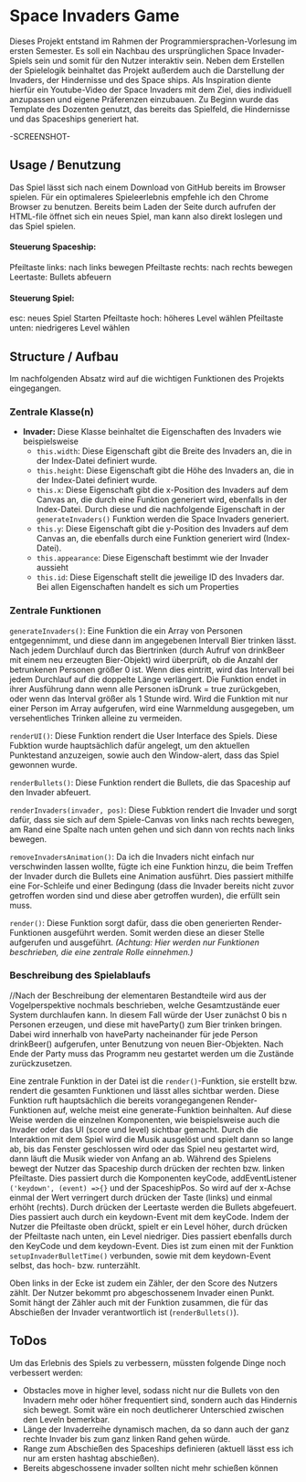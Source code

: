 # Space Invaders Game

Dieses Projekt entstand im Rahmen der Programmiersprachen-Vorlesung im ersten Semester.
Es soll ein Nachbau des ursprünglichen Space Invader-Spiels sein und somit für den Nutzer interaktiv sein.
Neben dem Erstellen der Spielelogik beinhaltet das Projekt außerdem auch die Darstellung der Invaders, der Hindernisse und des Space ships.
Als Inspiration diente hierfür ein Youtube-Video der Space Invaders mit dem Ziel, dies individuell anzupassen und eigene Präferenzen einzubauen.
Zu Beginn wurde das Template des Dozenten genutzt, das bereits das Spielfeld, die Hindernisse und das Spaceships generiert hat.

-SCREENSHOT-

## Usage / Benutzung

Das Spiel lässt sich nach einem Download von GitHub bereits im Browser spielen. Für ein optimaleres Spieleerlebnis empfehle ich den Chrome Browser zu benutzen.
Bereits beim Laden der Seite durch aufrufen der HTML-file öffnet sich ein neues Spiel, man kann also direkt loslegen und das Spiel spielen.

#### Steuerung Spaceship: 
Pfeiltaste links: nach links bewegen
Pfeiltaste rechts: nach rechts bewegen
Leertaste: Bullets abfeuern

#### Steuerung Spiel:
esc: neues Spiel Starten
Pfeiltaste hoch: höheres Level wählen
Pfeiltaste unten: niedrigeres Level wählen

## Structure / Aufbau

Im nachfolgenden Absatz wird auf die wichtigen Funktionen des Projekts eingegangen. 

### Zentrale Klasse(n)

* **Invader:** Diese Klasse beinhaltet die Eigenschaften des Invaders wie beispielsweise
  * `this.width`: Diese Eigenschaft gibt die Breite des Invaders an, die in der Index-Datei definiert wurde.
  * `this.height`: Diese Eigenschaft gibt die Höhe des Invaders an, die in der Index-Datei definiert wurde.
  * `this.x`: Diese Eigenschaft gibt die x-Position des Invaders auf dem Canvas an, die durch eine Funktion generiert wird, ebenfalls in der Index-Datei. Durch diese und die nachfolgende Eigenschaft in der `generateInvaders()` Funktion werden die Space Invaders generiert.
  * `this.y`: Diese Eigenschaft gibt die y-Position des Invaders auf dem Canvas an, die ebenfalls durch eine Funktion generiert wird (Index-Datei).
  * `this.appearance`: Diese Eigenschaft bestimmt wie der Invader aussieht
  * `this.id`: Diese Eigenschaft stellt die jeweilige ID des Invaders dar. 
  Bei allen Eigenschaften handelt es sich um Properties

### Zentrale Funktionen

`generateInvaders()`: Eine Funktion die ein Array von Personen entgegennimmt, und diese dann im angegebenen Intervall Bier trinken lässt. Nach jedem Durchlauf durch das Biertrinken (durch Aufruf von drinkBeer mit einem neu erzeugten Bier-Objekt) wird überprüft, ob die Anzahl der betrunkenen Personen größer 0 ist. Wenn dies eintritt, wird das Intervall bei jedem Durchlauf auf die doppelte Länge verlängert. Die Funktion endet in ihrer Ausführung dann wenn alle Personen isDrunk = true zurückgeben, oder wenn das Interval größer als 1 Stunde wird. Wird die Funktion mit nur einer Person im Array aufgerufen, wird eine Warnmeldung ausgegeben, um versehentliches Trinken alleine zu vermeiden. 

`renderUI()`: Diese Funktion rendert die User Interface des Spiels. Diese Fubktion wurde hauptsächlich dafür angelegt, um den aktuellen Punktestand anzuzeigen, sowie auch den Window-alert, dass das Spiel gewonnen wurde.

`renderBullets()`: Diese Funktion rendert die Bullets, die das Spaceship auf den Invader abfeuert.

`renderInvaders(invader, pos)`: Diese Fubktion rendert die Invader und sorgt dafür, dass sie sich auf dem Spiele-Canvas von links nach rechts bewegen, am Rand eine Spalte nach unten gehen und sich dann von rechts nach links bewegen.

`removeInvadersAnimation()`: Da ich die Invaders nicht einfach nur verschwinden lassen wollte, fügte ich eine Funktion hinzu, die beim Treffen der Invader durch die Bullets eine Animation ausführt. Dies passiert mithilfe eine For-Schleife und einer Bedingung (dass die Invader bereits nicht zuvor getroffen worden sind und diese aber getroffen wurden), die erfüllt sein muss.

`render()`: Diese Funktion sorgt dafür, dass die oben generierten Render-Funktionen ausgeführt werden. Somit werden diese an dieser Stelle aufgerufen und ausgeführt.
_(Achtung: Hier werden nur Funktionen beschrieben, die eine zentrale Rolle einnehmen.)_


### Beschreibung des Spielablaufs
//Nach der Beschreibung der elementaren Bestandteile wird aus der Vogelperspektive nochmals beschrieben, welche Gesamtzustände euer System durchlaufen kann. In diesem Fall würde der User zunächst 0 bis n Personen erzeugen, und diese mit haveParty() zum Bier trinken bringen.  Dabei wird innerhalb von haveParty nacheinander für jede Person drinkBeer() aufgerufen, unter Benutzung von neuen Bier-Objekten. Nach Ende der Party muss das Programm neu gestartet werden um die Zustände zurückzusetzen.

Eine zentrale Funktion in der Datei ist die `render()`-Funktion, sie erstellt bzw. rendert die gesamten Funktionen und lässt alles sichtbar werden. Diese Funktion ruft hauptsächlich die bereits vorangegangenen Render-Funktionen auf, welche meist eine generate-Funktion beinhalten. Auf diese Weise werden die einzelnen Komponenten, wie beispielsweise auch die Invader oder das UI (score und level) sichtbar gemacht. Durch die Interaktion mit dem Spiel wird die Musik ausgelöst und spielt dann so lange ab, bis das Fenster geschlossen wird oder das Spiel neu gestartet wird, dann läuft die Musik wieder von Anfang an ab.
Während des Spielens bewegt der Nutzer das Spaceship durch drücken der rechten bzw. linken Pfeiltaste. Dies passiert durch die Komponenten keyCode, addEventListener `('keydown', (event) =>{}` und der SpaceshipPos. So wird auf der x-Achse einmal der Wert verringert durch drücken der Taste (links) und einmal erhöht (rechts). Durch drücken der Leertaste werden die Bullets abgefeuert. Dies passiert auch durch ein keydown-Event mit dem keyCode.
Indem der Nutzer die Pfeiltaste oben drückt, spielt er ein Level höher, durch drücken der Pfeiltaste nach unten, ein Level niedriger. Dies passiert ebenfalls durch den KeyCode und dem keydown-Event. Dies ist zum einen mit der Funktion `setupInvaderBulletTime()` verbunden, sowie mit dem keydown-Event selbst, das hoch- bzw. runterzählt.

Oben links in der Ecke ist zudem ein Zähler, der den Score des Nutzers zählt. Der Nutzer bekommt pro abgeschossenem Invader einen Punkt. Somit hängt der Zähler auch mit der Funktion zusammen, die für das Abschießen der Invader verantwortlich ist (`renderBullets()`).


## ToDos

Um das Erlebnis des Spiels zu verbessern, müssten folgende Dinge noch verbessert werden:
* Obstacles move in higher level, sodass nicht nur die Bullets von den Invadern mehr oder höher frequentiert sind, sondern auch das Hindernis sich bewegt. Somit wäre ein noch deutlicherer Unterschied zwischen den Leveln bemerkbar.
* Länge der Invaderreihe dynamisch machen, da so dann auch der ganz rechte Invader bis zum ganz linken Rand gehen würde.
* Range zum Abschießen des Spaceships definieren (aktuell lässt ess ich nur am ersten hashtag abschießen).
* Bereits abgeschossene invader sollten nicht mehr schießen können


